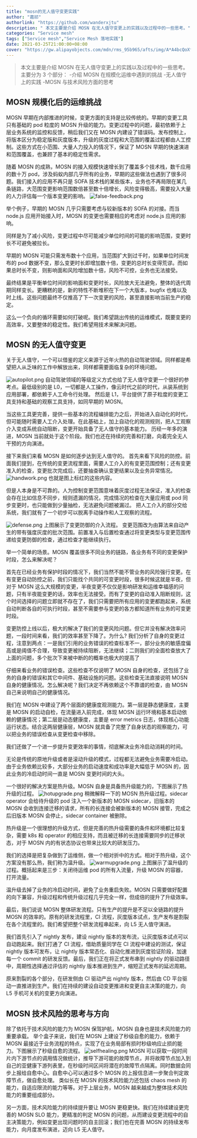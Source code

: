 ```yaml
---
title: "mosn的无人值守变更实践"
author: "嘉祁"
authorlink: "https://github.com/wanderxjtu"
description: " 本文主要是介绍 MOSN 在无人值守变更上的实践以及过程中的一些思考。"
categories: "Service mesh"
tags: ["Service mesh","Service Mesh 落地实践"]
date: 2021-03-25T21:00:00+08:00
cover: "https://gw.alipayobjects.com/mdn/rms_95b965/afts/img/A*A4bcQoXf5ZkAAAAAAAAAAAAAARQnAQ"
---
```


> 本文主要是介绍 MOSN 在无人值守变更上的实践以及过程中的一些思考。主要分为 3 个部分：
-介绍 MOSN 在规模化运维中遇到的挑战
-无人值守上的实践
-MOSN 与技术风险方面的思考

## MOSN 规模化后的运维挑战

MOSN 早期在内部推进的时候，变更方面的支持是比较传统的。早期的变更工具只有基础的 pod 粒度的 MOSN 升级的能力。变更过程中的问题，最初依赖于上层业务系统的监控和反馈，稍后我们又在 MOSN 内建设了错误码。发布控制上，将版本区分为稳定版和灰度版本，升级的灰度过程和大范围的覆盖过程都由人工控制。这些方式在小范围、大量人力投入的情况下，保证了 MOSN 早期的快速演进和范围覆盖，也兼顾了基本的稳定性需求。

随着 MOSN 的成熟，MOSN 的接入规模快速增长到了覆盖多个技术栈，数千应用的数十万 pod，涉及蚂蚁内部几乎所有的业务，早期的这些做法也遇到了很多问题。我们接入的应用不再只是 SOFA 技术栈的某些版本，业务也不再局限在某几条链路，大范围变更影响范围数倍甚至数十倍增长，风险变得极高，需要投入大量的人力评估每一个版本变更的影响。
![false-feedback.png](https://gw.alipayobjects.com/mdn/rms_95b965/afts/img/A*lVnfSJ1xP34AAAAAAAAAAAAAARQnAQ)

举个例子，早期的 MOSN 几乎只需要考虑与较新版本的 SOFA 的对接。而当 node.js 应用开始接入时，MOSN 的变更也需要相应的考虑对 node.js 应用的影响。

同样是为了减小风险，变更过程中尽可能减少单位时间的可能的影响范围，变更时长不可避免被拉长。

早期的 MOSN 可能只需发布数十个应用，当范围扩大到过千时，如果单位时间发布的 pod 数据不变，那么变更时长即增加数十倍，变更的总时长变得荒谬。而如果总时长不变，则影响面和风险增加数十倍，风险不可控，业务也无法接受。

最终结果是平衡单位时间的影响面和变更时长，风险放大无法避免，整体的迭代周期同样变长。更糟糕的是，新的特性不断堆积在下一个大版本，bugfix 也难以及时上线。这些问题最终不仅推高了下一次变更的风险，甚至直接影响当前生产的稳定。

这么一个负向的循环需要如何打破呢。我们希望跳出传统的运维模式，既要变更的高效率，又要整体的稳定性。我们希望用技术来解决问题。

## MOSN 的无人值守变更

关于无人值守，一个可以借鉴的定义来源于近年火热的自动驾驶领域。同样都是希望把人从乏味的工作中解放出来，同样都需要面临复杂的环境问题。

![autopilot.png](https://gw.alipayobjects.com/mdn/rms_95b965/afts/img/A*Wl3MR6vlexYAAAAAAAAAAAAAARQnAQ)
自动驾驶领域的等级定义方式也给了无人值守变更一个很好的参考点。最低级别的是 L0，一切都是人工操作，像云时代之前的时代，从装系统到应用部署，都依赖于人工命令行处理。
然后是 L1，平台提供了原子粒度的变更工具支持和基础的观察工具支持，如同早期的 MOSN。

当这些工具更完善，提供一些基本的流程编排能力之后，开始进入自动化的时代，但可能随时需要人工介入处理。在此基础上，加上自动化的观测规则，把人工观察介入变成系统自动阻断，变更开始具备了无人值守的基本能力。
历经一年多的演进，MOSN 当前就处于这个阶段。我们也还在持续的完善和打磨，向着完全无人干预的方向演进。

接下来我们来看 MOSN 是如何逐步达到无人值守的。
首先来看下风险的防控。前面我们提到，在传统的变更流程里面，需要人工介入的有变更范围控制；还有变更准入的检查，变更批次完成后，还要抽查确认变更结果以及业务异常情况。
![handwork.png](https://gw.alipayobjects.com/mdn/rms_95b965/afts/img/A*zMF9SZlKvxYAAAAAAAAAAAAAARQnAQ)
也就是图上标红的这些内容。

但是人本身是不可靠的。人为控制变更范围意味着灰度过程无法保证，准入的检查会存在比如信息不同步，规则遗漏的情况，完成情况的检查在大量应用或 pod 同步变更时，也只能做到少量抽检，无法避免问题被漏过。
把人工介入的部分交给系统，我们就有了一个初步可以脱离手动操作和人工观察的流程。

![defense.png](https://gw.alipayobjects.com/mdn/rms_95b965/afts/img/A*EDy9QI5AtHEAAAAAAAAAAAAAARQnAQ)
上图展示了变更防御的介入流程。
变更范围改为由算法来自动产生的带有强度灰度的批次范围。前置准入与后置检查通过将变更类型与变更范围传递给变更防御的检查，通过检查才能继续执行。

举一个简单的场景。MOSN 覆盖很多不同业务的链路，各业务有不同的变更保护时段，怎么来解决呢？

首先在已经业务有保护时段的情况下，我们当然不能不管业务的风险强行变更。在有变更自动防控之前，我们只能找个共同的可变更时段，很多时候这就是半夜，但对于 MOSN 这么大规模的变更，半夜变更不仅仅是影响研发和运维幸福感的问题，只有半夜能变更的话，效率也无法接受。而有了变更的自动准入阻断规则，这个时间选择的问题立即就不存在了，我们只需要把所有应用的变更都跑起来，系统自动判断各自的可执行时段，甚至不需要参与变更的各方都知道所有业务的可变更时段。

变更防控上线以后，极大的解决了我们的变更风险问题。但它并没有解决效率问题，一段时间来看，我们的效率甚至下降了。为什么?
我们分析了自身的变更过程，注意到两点：一是我们引用的业务错误的检查标准不一，部分业务的敏感度偏高或是阈值不合理，导致变更被持续阻断，无法继续；二则我们的全面检查放大了上面的问题，多个批次下来被中断的的概率也极大的提高了

仔细来看业务的错误检查。这些检查不仅说明了 MOSN 自身的检查，还包括了业务的自身的错误和其它中间件、基础设施的问题。这些检查无法直接说明 MOSN 自身的健康情况。怎么解决呢？我们决定不再依赖这个不靠谱的检查，由 MOSN 自己来说明自己的健康情况。

我们在 MOSN 中建设了两个层面的健康度观测能力。第一层是静态健康度，主要是 MOSN 的启动自检，在流量进入前完成，体现 MOSN 运行环境和基本启动依赖的健康情况；第二层是动态健康度，主要是 error metrics 日志，体现核心功能运行状态。结合这两层健康层，MOSN 就具备了完整了自身状态的观察能力，可以把业务的错误检查从变更检查中移除。

我们还做了一个进一步提升变更效率的事情，彻底解决业务冷启动消耗的时间。

无论是传统的原地升级或者是滚动升级的模式，过程都无法避免业务需要冷启动。由于业务依赖比较多，大部分业务的启动速度和成功率是大幅低于 MOSN 的，因此业务的冷启动时间一直是 MOSN 变更时间的大头。

一个很好的解决方案是热升级。MOSN 自身是具备热升级能力的，下图展示了热升级的过程。
![hotupgrade.png](https://gw.alipayobjects.com/mdn/rms_95b965/afts/img/A*ZEY1RrfKFA4AAAAAAAAAAAAAARQnAQ)
稍微解释一下的 MOSN 热升级过程。sidecar operator 会给待升级的 pod 注入一个新版本的 MOSN sidecar，旧版本的 MOSN 会收到连接迁移的请求，所有的长连接会被新版本的 MOSN 接管，完成之后旧版本 MOSN 会停止，sidecar container 被删除。

热升级是一个很理想的升级方式，但是完善的热升级需要的条件和环境都比较复杂，需要 k8s 和 operator 的相应支持，而且被迁移的长连接需要同步的迁移状态，对于 MOSN 内的有状态协议也带来比较大的研发压力。

我们的选择是把复杂做到了运维侧，做一个相对折中的方式。相对于热升级，这个方案没有那么热，我们称为温升级。
![warmupgrade.png](https://gw.alipayobjects.com/mdn/rms_95b965/afts/img/A*bICkQrbWQsQAAAAAAAAAAAAAARQnAQ)
上图展示了温升级的过程。概括起来是三步：关闭待运维 pod 的所有入流量，升级 MOSN 的容器，打开流量。

温升级去掉了业务的冷启动时间，避免了业务重启失败。MOSN 只需要做好配置的向下兼容，升级过程和传统升级过程几乎完全一样，但成倍的提升了升级效率。

最后，我们说说 MOSN 整体研发流程。只有生产的提升是不足以全链路的提升 MOSN 的效率的。原有的研发流程里，CI 流程，灰度版本试点，生产发布是割裂在各个流程里的。我们希望把整个研发流程串起来，向 L5 无人值守演进。

我们首先引入了 nightly 发布，建设 nightly 版本的发布流，让灰度版本试点可以自动跑起来。我们打通了 CI 流程，借助质量同学在 CI 流程中建设的测试，保证 nightly 版本可发布，让 nightly 版本常态化、自动化推进到灰度验证阶段，加速每一个 commit 的研发反馈。最后，我们正在将正式发布串到 nightly 的驱动路径中，周期性选择通过评估的 nightly 版本推进到生产，缩短正式发布的延迟周期。

原来割裂的各个部分，在研发侧由 CI 驱动产出 nightly 版本，然后由 CD 平台驱动一直推进到生产。我们在持续的建设自动变更推进和变更自主决策的能力，向 L5 手机可关机的变更方向演进。

## MOSN 技术风险的思考与方向

除了依托于技术风险的能力为 MOSN 保驾护航，MOSN 自身也是技术风险能力的重要承载。
举个盒子来说，我们在 MOSN 上建设了秒级自愈的能力，依赖于 MOSN 最接近于业务流程的特点，实现了在业务局部有损时秒级响应止损的能力。下图展示了秒级自愈的流程。 
![selfhealing.png](https://gw.alipayobjects.com/mdn/rms_95b965/afts/img/A*pbNmQZugpg0AAAAAAAAAAAAAARQnAQ)
MOSN 可以获取一段时间片内下游节点的调用情况做统计，推导下游可能的故障节点，并将故障节点加入到自己的亚健康下游列表里，在秒级时间区间将潜在的故障节点隔离。同时数据会同步上报给自愈中心。自愈中心可以通过多个 MOSN 的上报信息进一步聚合判定故障节点，做自愈处理。
类似长在 MOSN 的技术风险能力还包括 chaos mesh 的能力，自适应限流的能力等等。对于上层业务，MOSN 越来越成为整体技术风险能力的重要组成部分。

另一方面，技术风险能力的持续提升要让 MOSN 更稳更快。我们在持续建设更完善的 MOSN SLO 能力，更精准的判定 MOSN 的问题，从而建设变更流程中的自主决策能力，例如变更出现问题时的自主回滚；我们也在完善 MOSN 的持续发布能力，向月度发布演进，迈向 L5 无人值守。

